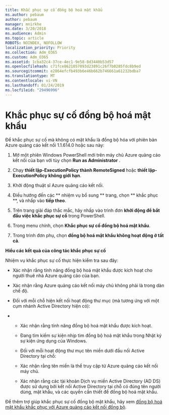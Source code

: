 ```yaml
---
title: Khắc phục sự cố đồng bộ hoá mật khẩu
ms.author: pebaum
author: pebaum
manager: mnirkhe
ms.date: 3/20/2018
ms.audience: Admin
ms.topic: article
ROBOTS: NOINDEX, NOFOLLOW
localization_priority: Priority
ms.collection: Adm_O365
ms.custom: Adm_O365
ms.assetid: 1cba32c4-37ce-4ec1-9e58-8d3440b53d57
ms.openlocfilehash: c71fce8621057093d23891c26f7b0285fdc8b9ed
ms.sourcegitcommit: e2864efcfb493b6e46b662b746661a61232bdba7
ms.translationtype: MT
ms.contentlocale: vi-VN
ms.lasthandoff: 01/24/2019
ms.locfileid: "29496996"
---
```

# <a name="troubleshoot-password-synchronization"></a>Khắc phục sự cố đồng bộ hoá mật khẩu

Để khắc phục sự cố mà không có mật khẩu là đồng bộ hóa với phiên bản Azure quảng cáo kết nối 1.1.614.0 hoặc sau này:
  
1. Mở một phiên Windows PowerShell mới trên máy chủ Azure quảng cáo kết nối của bạn với tùy chọn **Run as Administrator** . 
    
2. Chạy **thiết lập-ExecutionPolicy thành RemoteSigned** hoặc **thiết lập-ExecutionPolicy không giới hạn**. 
    
3. Khởi động thuật sĩ Azure quảng cáo kết nối.
    
4. Điều hướng đến các ** nhiệm vụ bổ sung ** trang, chọn ** khắc phục **, và nhấp vào **tiếp theo**. 
    
5. Trên trang giải đáp thắc mắc, hãy nhấp vào trình đơn **khởi động để bắt đầu việc khắc phục sự cố** trong PowerShell. 
    
6. Trong menu chính, chọn **Khắc phục sự cố đồng bộ hoá mật khẩu**. 
    
7. Trong trình đơn phụ, chọn **đồng bộ hoá mật khẩu không hoạt động ở tất cả**. 
    
 **Hiểu các kết quả của công tác khắc phục sự cố**
  
Nhiệm vụ khắc phục sự cố thực hiện kiểm tra sau đây:
  
- Xác nhận rằng tính năng đồng bộ hoá mật khẩu được kích hoạt cho người thuê nhà Azure quảng cáo của bạn.
    
- Xác nhận rằng Azure quảng cáo kết nối máy chủ không phải là trong dàn chế độ.
    
- Đối với mỗi chỗ hiện kết nối hoạt động thư mục (mà tương ứng với một cụm nhánh Active Directory hiện có):
    
- 
  - Xác nhận rằng tính năng đồng bộ hoá mật khẩu được kích hoạt.
    
  - Đang tìm kiếm sự kiện nhịp tim đồng bộ hoá mật khẩu trong Nhật ký sự kiện ứng dụng của Windows.
    
  - Đối với mỗi hoạt động thư mục tên miền dưới đầu nối Active Directory tại chỗ:
    
  - Xác nhận rằng tên miền là thể truy cập từ Azure quảng cáo kết nối máy chủ.
    
  - Xác nhận rằng các tài khoản Dịch vụ miền Active Directory (AD DS) được sử dụng bởi kết nối Active Directory tại chỗ có đúng tên người dùng, mật khẩu, và các quyền cần thiết để đồng bộ hoá mật khẩu.
    
Để thêm trợ giúp khắc phục sự cố đồng bộ mật khẩu, hãy xem [đồng bộ hoá mật khẩu khắc phục với Azure quảng cáo kết nối đồng bộ](https://docs.microsoft.com/en-us/azure/active-directory/connect/active-directory-aadconnectsync-troubleshoot-password-synchronization).
  

